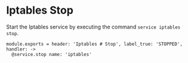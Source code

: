 
# Iptables Stop

Start the Iptables service by executing the command `service iptables stop`.

    module.exports = header: 'Iptables # Stop', label_true: 'STOPPED', handler: ->
      @service.stop name: 'iptables'
